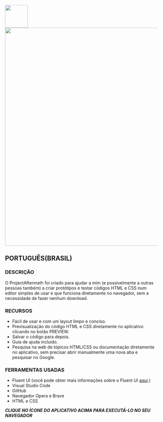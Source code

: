<a href="https://redwars22.github.io/Web2/Aftermath/index.html">
  <img src="https://redwars22.github.io/Website/img/aftermath.png" width="75px"/>
</a>

<img src="" width="720px"/>

## PORTUGUÊS(BRASIL)
### DESCRIÇÃO
O ProjectAftermath foi criado para ajudar a mim (e possivelmente a outras pessoas também) a criar protótipos e testar códigos HTML e CSS num editor simples de usar e que funciona diretamente no navegador, sem a necessidade de fazer nenhum download.

### RECURSOS
- Fácil de usar e com um layout limpo e conciso.
- Previsualização do código HTML e CSS diretamente no aplicativo clicando no botão PREVIEW.
- Salvar o código para depois.
- Guia de ajuda incluído.
- Pesquisa na web de tópicos HTML/CSS ou documentação diretamente no aplicativo, sem precisar abrir manualmente uma nova aba e pesquisar no Google.

### FERRAMENTAS USADAS
- Fluent UI (você pode obter mais informações sobre o Fluent UI [aqui](https://docs.microsoft.com/en-us/fluent-ui/web-components/).)
- Visual Studio Code
- GitHub
- Navegador Opera e Brave
- HTML e CSS

***CLIQUE NO ÍCONE DO APLICATIVO ACIMA PARA EXECUTÁ-LO NO SEU NAVEGADOR***
